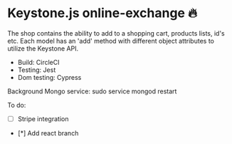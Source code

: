 # Keystone.js online-exchange 🔥

The shop contains the ability to add to a shopping cart, products lists, id's etc. 
Each model has an 'add' method with different object attributes to utilize the Keystone API.

* Build: CircleCI
* Testing: Jest
* Dom testing: Cypress


Background Mongo service: sudo service mongod restart

To do:

- [ ] Stripe integration
- [*] Add react branch